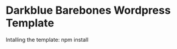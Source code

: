 Darkblue Barebones Wordpress Template
=====================================
Intalling the template:
npm install


